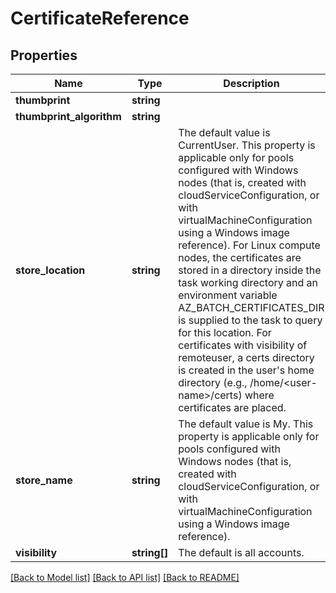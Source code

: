 # CertificateReference

## Properties
Name | Type | Description | Notes
------------ | ------------- | ------------- | -------------
**thumbprint** | **string** |  | 
**thumbprint_algorithm** | **string** |  | 
**store_location** | **string** | The default value is CurrentUser. This property is applicable only for pools configured with Windows nodes (that is, created with cloudServiceConfiguration, or with virtualMachineConfiguration using a Windows image reference). For Linux compute nodes, the certificates are stored in a directory inside the task working directory and an environment variable AZ_BATCH_CERTIFICATES_DIR is supplied to the task to query for this location. For certificates with visibility of remoteuser, a certs directory is created in the user&#39;s home directory (e.g., /home/&lt;user-name&gt;/certs) where certificates are placed. | [optional] 
**store_name** | **string** | The default value is My. This property is applicable only for pools configured with Windows nodes (that is, created with cloudServiceConfiguration, or with virtualMachineConfiguration using a Windows image reference). | [optional] 
**visibility** | **string[]** | The default is all accounts. | [optional] 

[[Back to Model list]](../README.md#documentation-for-models) [[Back to API list]](../README.md#documentation-for-api-endpoints) [[Back to README]](../README.md)


